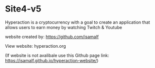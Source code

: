 # Site4-v5
Hyperaction is a cryptocurrency with a goal to create an application that allows users to earn money by watching Twitch & Youtube

website created by: https://github.com/isamalf

View website: hyperaction.org

(If website is not avalibale use this Github page link: https://isamalf.github.io/hyperaction-website/)
